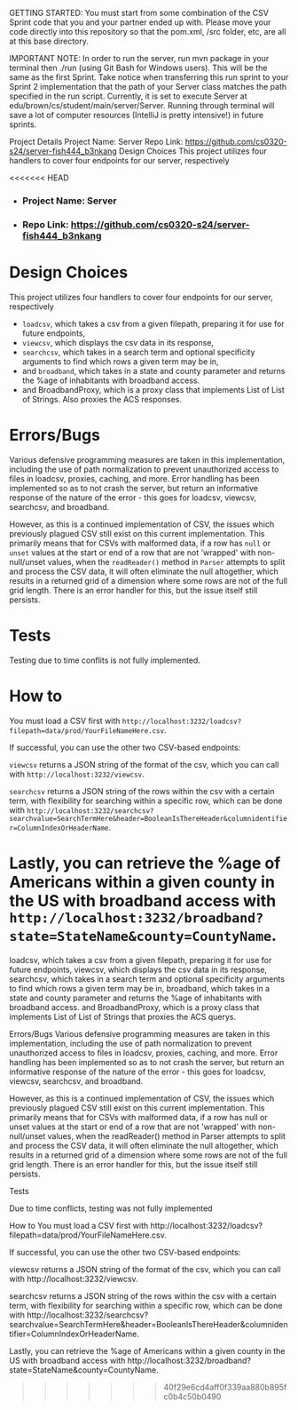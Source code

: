 GETTING STARTED: You must start from some combination of the CSV Sprint code that you and your partner ended up with. Please move your code directly into this repository so that the pom.xml, /src folder, etc, are all at this base directory.

IMPORTANT NOTE: In order to run the server, run mvn package in your terminal then ./run (using Git Bash for Windows users). This will be the same as the first Sprint. Take notice when transferring this run sprint to your Sprint 2 implementation that the path of your Server class matches the path specified in the run script. Currently, it is set to execute Server at edu/brown/cs/student/main/server/Server. Running through terminal will save a lot of computer resources (IntelliJ is pretty intensive!) in future sprints.

Project Details
Project Name: Server
Repo Link: https://github.com/cs0320-s24/server-fish444_b3nkang
Design Choices
This project utilizes four handlers to cover four endpoints for our server, respectively

<<<<<<< HEAD
* ### Project Name: Server
* ### Repo Link: https://github.com/cs0320-s24/server-fish444_b3nkang

# Design Choices

This project utilizes four handlers to cover four endpoints for our server, respectively
* `loadcsv`, which takes a csv from a given filepath, preparing it for use for future endpoints,
* `viewcsv`, which displays the csv data in its response,
* `searchcsv`, which takes in a search term and optional specificity arguments to find which rows a given term may be in,
* and `broadband`, which takes in a state and county parameter and returns the %age of inhabitants with broadband access.
* and BroadbandProxy, which is a proxy class that implements List of List of Strings. Also proxies the ACS responses.

# Errors/Bugs

Various defensive programming measures are taken in this implementation, including the use of path normalization
to prevent unauthorized access to files in loadcsv, proxies, caching, and more. Error handling has been implemented
so as to not crash the server, but return an informative response of the nature of the error - this goes for
loadcsv, viewcsv, searchcsv, and broadband.

However, as this is a continued implementation of CSV, the issues which previously plagued CSV still
exist on this current implementation. This primarily means that for CSVs with malformed data, 
if a row has `null` or `unset` values at the start or end of a row that
are not 'wrapped' with non-null/unset values, when the `readReader()` method in `Parser` attempts to
split and process the CSV data, it will often eliminate the null altogether, which results in a
returned grid of a dimension where some rows are not of the full grid length. There is an error 
handler for this, but the issue itself still persists.



# Tests

Testing due to time conflits is not fully implemented.

# How to

You must load a CSV first with 
`http://localhost:3232/loadcsv?filepath=data/prod/YourFileNameHere.csv`.

If successful, you can use the other two CSV-based endpoints:

`viewcsv` returns a JSON string of the format of the csv, which you can call with
`http://localhost:3232/viewcsv`.

`searchcsv` returns a JSON string of the rows within the csv with a certain term, with flexibility 
for searching within a specific row, which can be done with
`http://localhost:3232/searchcsv?searchvalue=SearchTermHere&header=BooleanIsThereHeader&columnidentifier=ColumnIndexOrHeaderName`.

Lastly, you can retrieve the %age of Americans within a given county in the US with broadband access
with
`http://localhost:3232/broadband?state=StateName&county=CountyName`.
=======
loadcsv, which takes a csv from a given filepath, preparing it for use for future endpoints,
viewcsv, which displays the csv data in its response,
searchcsv, which takes in a search term and optional specificity arguments to find which rows a given term may be in,
broadband, which takes in a state and county parameter and returns the %age of inhabitants with broadband access.
and BroadbandProxy, which is a proxy class that implements List of List of Strings that proxies the ACS querys.

Errors/Bugs
Various defensive programming measures are taken in this implementation, including the use of path normalization to prevent unauthorized access to files in loadcsv, proxies, caching, and more. Error handling has been implemented so as to not crash the server, but return an informative response of the nature of the error - this goes for loadcsv, viewcsv, searchcsv, and broadband.

However, as this is a continued implementation of CSV, the issues which previously plagued CSV still exist on this current implementation. This primarily means that for CSVs with malformed data, if a row has null or unset values at the start or end of a row that are not 'wrapped' with non-null/unset values, when the readReader() method in Parser attempts to split and process the CSV data, it will often eliminate the null altogether, which results in a returned grid of a dimension where some rows are not of the full grid length. There is an error handler for this, but the issue itself still persists.

Tests

Due to time conflicts, testing was not fully implemented

How to
You must load a CSV first with http://localhost:3232/loadcsv?filepath=data/prod/YourFileNameHere.csv.

If successful, you can use the other two CSV-based endpoints:

viewcsv returns a JSON string of the format of the csv, which you can call with http://localhost:3232/viewcsv.

searchcsv returns a JSON string of the rows within the csv with a certain term, with flexibility for searching within a specific row, which can be done with http://localhost:3232/searchcsv?searchvalue=SearchTermHere&header=BooleanIsThereHeader&columnidentifier=ColumnIndexOrHeaderName.

Lastly, you can retrieve the %age of Americans within a given county in the US with broadband access with http://localhost:3232/broadband?state=StateName&county=CountyName.
>>>>>>> 40f29e6cd4aff0f339aa880b895fc0b4c50b0490
